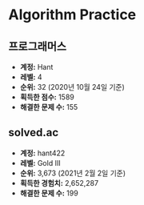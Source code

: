 # Algorithm Practice

## 프로그래머스

- **계정:** Hant
- **레벨:** 4
- **순위:** 32 (2020년 10월 24일 기준)
- **획득한 점수:** 1589
- **해결한 문제 수:** 155

## solved.ac

- **계정:** hant422
- **레벨:** Gold III
- **순위:** 3,673 (2021년 2월 2일 기준)
- **획득한 경험치:** 2,652,287
- **해결한 문제 수:** 199
